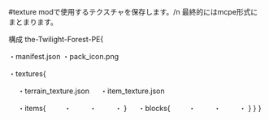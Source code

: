 #texture
modで使用するテクスチャを保存します。/n
最終的にはmcpe形式にまとまります。

構成
the-Twilight-Forest-PE{

 ・manifest.json
 ・pack_icon.png

 ・textures{

　 ・terrain_texture.json
　 ・item_texture.json

　 ・items{
　　 ・
　　 ・
　　 ・
    }
　 ・blocks{
　　 ・
　　 ・
　　 ・
    }
  }
}
